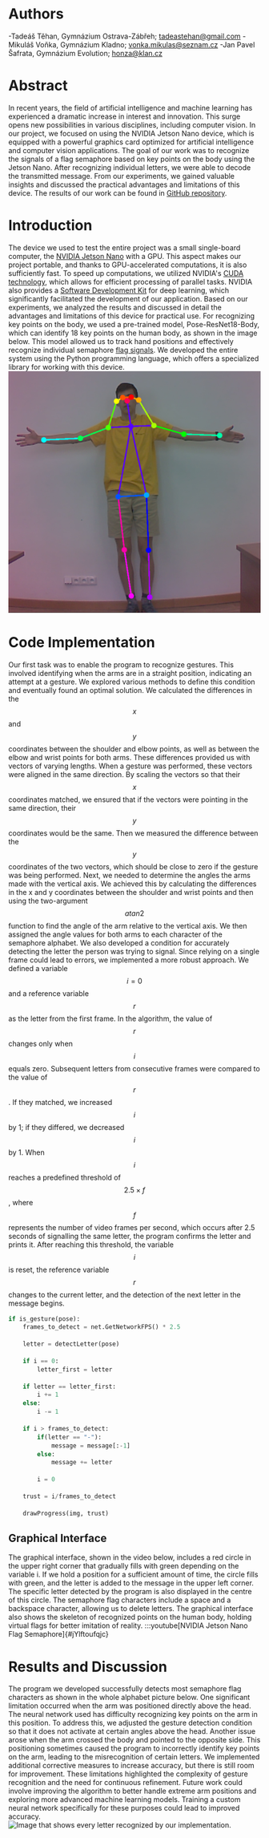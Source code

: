 # Authors
-Tadeáš Těhan, Gymnázium Ostrava-Zábřeh; tadeastehan@gmail.com
-Mikuláš Voňka, Gymnázium Kladno; vonka.mikulas@seznam.cz
-Jan Pavel Šafrata, Gymnázium Evolution; honza@klan.cz
# Abstract
In recent years, the field of artificial intelligence and machine learning has experienced a dramatic increase in interest and innovation. This surge opens new possibilities in various disciplines, including computer vision. In our project, we focused on using the NVIDIA Jetson Nano device, which is equipped with a powerful graphics card optimized for artificial intelligence and computer vision applications. The goal of our work was to recognize the signals of a flag semaphore based on key points on the body using the Jetson Nano. After recognizing individual letters, we were able to decode the transmitted message. From our experiments, we gained valuable insights and discussed the practical advantages and limitations of this device. The results of our work can be found in [GitHub repository](https://github.com/tadeastehan/flag_semaphore_jetson).
# Introduction
The device we used to test the entire project was a small single-board computer, the [NVIDIA Jetson Nano](https://www.nvidia.com/en-us/autonomous-machines/embedded-systems/jetson-nano/product-development/) with a GPU. This aspect makes our project portable, and thanks to GPU-accelerated computations, it is also sufficiently fast. To speed up computations, we utilized NVIDIA's [CUDA technology](https://developer.nvidia.com/cuda-toolkit), which allows for efficient processing of parallel tasks. NVIDIA also provides a [Software Development Kit](https://github.comdusty-nv/jetson-inference) for deep learning, which significantly facilitated the development of our application. Based on our experiments, we analyzed the results and discussed in detail the advantages and limitations of this device for practical use.
For recognizing key points on the body, we used a pre-trained model, Pose-ResNet18-Body, which can identify 18 key points on the human body, as shown in the image below. This model allowed us to track hand positions and effectively recognize individual semaphore [flag signals](https://en.wikipedia.org/w/index.php?title=Flag_semaphore&oldid=1228246342). We developed the entire system using the Python programming language, which offers a specialized library for working with this device.
![Key points on the human body detected by the neural network.](images/body_skeleton.png)
# Code Implementation
Our first task was to enable the program to recognize gestures. This involved identifying when the arms are in a straight position, indicating an attempt at a gesture. We explored various methods to define this condition and eventually found an optimal solution. We calculated the differences in the $$x$$ and $$y$$ coordinates between the shoulder and elbow points, as well as between the elbow and wrist points for both arms. These differences provided us with vectors of varying lengths. When a gesture was performed, these vectors were aligned in the same direction. By scaling the vectors so that their $$x$$ coordinates matched, we ensured that if the vectors were pointing in the same direction, their $$y$$ coordinates would be the same. Then we measured the difference between the $$y$$ coordinates of the two vectors, which should be close to zero if the gesture was being performed.
Next, we needed to determine the angles the arms made with the vertical axis. We achieved this by calculating the differences in the x and y coordinates between the shoulder and wrist points and then using the two-argument $$atan2$$ function to find the angle of the arm relative to the vertical axis. We then assigned the angle values for both arms to each character of the semaphore alphabet.
We also developed a condition for accurately detecting the letter the person was trying to signal. Since relying on a single frame could lead to errors, we implemented a more robust approach. We defined a variable $$i = 0$$ and a reference variable $$r$$ as the letter from the first frame. In the algorithm, the value of $$r$$ changes only when $$i$$ equals zero. Subsequent letters from consecutive frames were compared to the value of $$r$$. If they matched, we increased $$i$$ by 1; if they differed, we decreased $$i$$ by 1. When $$i$$ reaches a predefined threshold of $$2.5 \times f$$, where $$f$$ represents the number of video frames per second, which occurs after 2.5 seconds of signalling the same letter, the program confirms the letter and prints it. After reaching this threshold, the variable $$i$$ is reset, the reference variable $$r$$ changes to the current letter, and the detection of the next letter in the message begins.
```python
if is_gesture(pose):
	frames_to_detect = net.GetNetworkFPS() * 2.5

	letter = detectLetter(pose)

	if i == 0:
		letter_first = letter
	
	if letter == letter_first:
		i += 1
	else:
		i -= 1
	
	if i > frames_to_detect:
		if(letter == "-"):
			message = message[:-1]
		else:
			message += letter

		i = 0
	
	trust = i/frames_to_detect

	drawProgress(img, trust)
```
## Graphical Interface
The graphical interface, shown in the video below, includes a red circle in the upper right corner that gradually fills with green depending on the variable i. If we hold a position for a sufficient amount of time, the circle fills with green, and the letter is added to the message in the upper left corner. The specific letter detected by the program is also displayed in the centre of this circle. The semaphore flag characters include a space and a backspace character, allowing us to delete letters. The graphical interface also shows the skeleton of recognized points on the human body, holding virtual flags for better imitation of reality.
:::youtube[NVIDIA Jetson Nano Flag Semaphore]{#jYlftoufqjc}
# Results and Discussion
The program we developed successfully detects most semaphore flag characters as shown in the whole alphabet picture below. One significant limitation occurred when the arm was positioned directly above the head. The neural network used has difficulty recognizing key points on the arm in this position. To address this, we adjusted the gesture detection condition so that it does not activate at certain angles above the head.
Another issue arose when the arm crossed the body and pointed to the opposite side. This positioning sometimes caused the program to incorrectly identify key points on the arm, leading to the misrecognition of certain letters. We implemented additional corrective measures to increase accuracy, but there is still room for improvement.
These limitations highlighted the complexity of gesture recognition and the need for continuous refinement. Future work could involve improving the algorithm to better handle extreme arm positions and exploring more advanced machine learning models. Training a custom neural network specifically for these purposes could lead to improved accuracy.
![Image that shows every letter recognized by our implementation.](https://github.com/user-attachments/assets/fab6609f-63b8-4ecc-b5e7-29f75a40d933)
